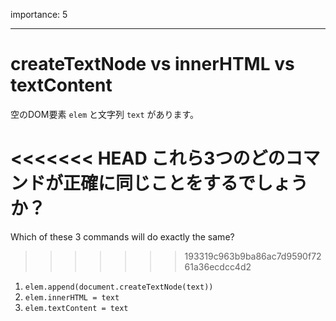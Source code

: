 importance: 5

---

# createTextNode vs innerHTML vs textContent

空のDOM要素 `elem` と文字列 `text` があります。

<<<<<<< HEAD
これら3つのどのコマンドが正確に同じことをするでしょうか？
=======
Which of these 3 commands will do exactly the same?
>>>>>>> 193319c963b9ba86ac7d9590f7261a36ecdcc4d2

1. `elem.append(document.createTextNode(text))`
2. `elem.innerHTML = text`
3. `elem.textContent = text`
